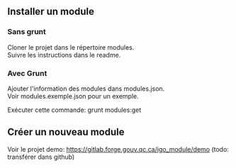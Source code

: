## Installer un module

### Sans grunt
Cloner le projet dans le répertoire modules. <br />
Suivre les instructions dans le readme.


### Avec Grunt
Ajouter l'information des modules dans modules.json. <br />
Voir modules.exemple.json pour un exemple. <br />

Exécuter cette commande: grunt modules:get



## Créer un nouveau module

Voir le projet demo: https://gitlab.forge.gouv.qc.ca/igo_module/demo (todo: transférer dans github)

